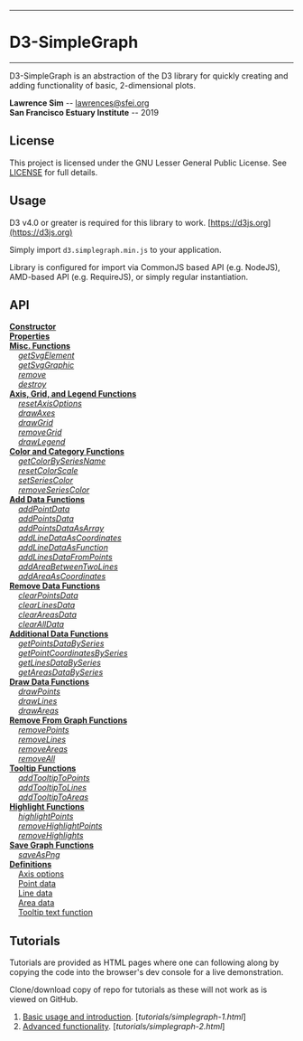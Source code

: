 ----------

# D3-SimpleGraph #

----------

D3-SimpleGraph is an abstraction of the D3 library for quickly creating and adding functionality of basic, 2-dimensional plots.

**Lawrence Sim** -- lawrences@sfei.org  
**San Francisco Estuary Institute** -- 2019

## License ##

This project is licensed under the GNU Lesser General Public License. See [LICENSE](LICENSE) for full details.

## Usage ##

D3 v4.0 or greater is required for this library to work. [https://d3js.org](https://d3js.org)

Simply import `d3.simplegraph.min.js` to your application.

Library is configured for import via CommonJS based API (e.g. NodeJS), AMD-based API (e.g. RequireJS), or simply regular instantiation.

## API ##

**[Constructor](#constructor)**  
**[Properties](#properties)**  
**[Misc. Functions](#misc-functions)**  
&nbsp; &nbsp; *[getSvgElement](#sg-get-svg-element)*  
&nbsp; &nbsp; *[getSvgGraphic](#sg-get-svg-graphic)*  
&nbsp; &nbsp; *[remove](#sg-remove)*  
&nbsp; &nbsp; *[destroy](#sg-destroy)*  
**[Axis, Grid, and Legend Functions](axis-grid-and-legend-functions)**  
&nbsp; &nbsp; *[resetAxisOptions](#sg-reset-axis-options)*  
&nbsp; &nbsp; *[drawAxes](#sg-draw-axes)*  
&nbsp; &nbsp; *[drawGrid](#sg-draw-grid)*  
&nbsp; &nbsp; *[removeGrid](#sg-remove-grid)*  
&nbsp; &nbsp; *[drawLegend](#sg-draw-legend)*  
**[Color and Category Functions](#color-and-category-functions)**  
&nbsp; &nbsp; *[getColorBySeriesName](#sg-get-color-series-by-name)*  
&nbsp; &nbsp; *[resetColorScale](#sg-reset-color-scale)*  
&nbsp; &nbsp; *[setSeriesColor](#sg-set-series-color)*  
&nbsp; &nbsp; *[removeSeriesColor](#sg-remove-series-color)*  
**[Add Data Functions](#add-data-functions)**  
&nbsp; &nbsp; *[addPointData](#sg-add-point-data)*  
&nbsp; &nbsp; *[addPointsData](#sg-add-points-data)*  
&nbsp; &nbsp; *[addPointsDataAsArray](#sg-add-points-data-as-array)*  
&nbsp; &nbsp; *[addLineDataAsCoordinates](#sg-add-line-data-as-coordinates)*  
&nbsp; &nbsp; *[addLineDataAsFunction](#sg-add-line-data-as-function)*  
&nbsp; &nbsp; *[addLinesDataFromPoints](#sg-add-line-data-from-points)*  
&nbsp; &nbsp; *[addAreaBetweenTwoLines](#sg-add-area-between-two-lines)*  
&nbsp; &nbsp; *[addAreaAsCoordinates](#sg-area-as-coordinates)*  
**[Remove Data Functions]("#remove-data-functions)**  
&nbsp; &nbsp; *[clearPointsData](#sg-clear-points-data)*  
&nbsp; &nbsp; *[clearLinesData](#sg-clear-lines-data)*  
&nbsp; &nbsp; *[clearAreasData](#sg-clear-areas-data)*  
&nbsp; &nbsp; *[clearAllData](#sg-clear-all-data)*  
**[Additional Data Functions](#additional-data-functions)**  
&nbsp; &nbsp; *[getPointsDataBySeries](#sg-get-points-data-by-series)*  
&nbsp; &nbsp; *[getPointCoordinatesBySeries](#sg-get-point-coordinates-by-series)*  
&nbsp; &nbsp; *[getLinesDataBySeries](#sg-get-line-data-by-series)*  
&nbsp; &nbsp; *[getAreasDataBySeries](#sg-get-area-data-by-series)*  
**[Draw Data Functions](#draw-data-functions)**  
&nbsp; &nbsp; *[drawPoints](#sg-draw-points)*  
&nbsp; &nbsp; *[drawLines](#sg-draw-lines)*  
&nbsp; &nbsp; *[drawAreas](#sg-draw-areas)*  
**[Remove From Graph Functions](#remove-from-graph-functions)**  
&nbsp; &nbsp; *[removePoints](#sg-remove-points)*  
&nbsp; &nbsp; *[removeLines](#sg-remove-lines)*  
&nbsp; &nbsp; *[removeAreas](#sg-remove-areas)*  
&nbsp; &nbsp; *[removeAll](#sg-remove-all)*  
**[Tooltip Functions](#tooltip-functions)**  
&nbsp; &nbsp; *[addTooltipToPoints](#sg-add-tooltip-to-points)*  
&nbsp; &nbsp; *[addTooltipToLines](#sg-add-tooltip-to-lines)*  
&nbsp; &nbsp; *[addTooltipToAreas](#sg-add-tooltip-to-areas)*  
**[Highlight Functions](#highlight-functions)**  
&nbsp; &nbsp; *[highlightPoints](#sg-highlight-points)*  
&nbsp; &nbsp; *[removeHighlightPoints](#sg-remove-highlights-points)*  
&nbsp; &nbsp; *[removeHighlights](#sg-remove-highlights)*  
**[Save Graph Functions](#save-graph-functions)**  
&nbsp; &nbsp; *[saveAsPng](#sg-save-as-png)*   
**[Definitions](#definitions)**  
&nbsp; &nbsp; [Axis options](#axis-options)  
&nbsp; &nbsp; [Point data](#point-data)  
&nbsp; &nbsp; [Line data](#line-data)  
&nbsp; &nbsp; [Area data](#area-data)  
&nbsp; &nbsp; [Tooltip text function](#tooltip-text-function)  

## Tutorials ##

Tutorials are provided as HTML pages where one can following along by copying the code into the browser's dev console for a live demonstration.

Clone/download copy of repo for tutorials as these will not work as is viewed on GitHub.

1. [Basic usage and introduction](tutorials/simplegraph-1.html). [*tutorials/simplegraph-1.html*]
2. [Advanced functionality](tutorials/simplegraph-2.html). [*tutorials/simplegraph-2.html*]
